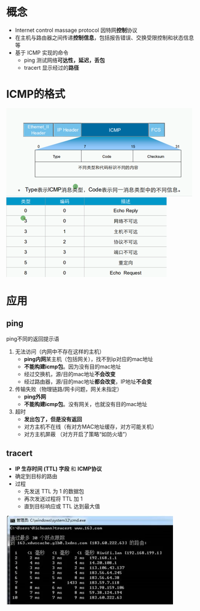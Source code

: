 # 概念
- Internet control massage protocol 因特网**控制**协议
- 在主机与路由器之间传递**控制信息**，包括报告错误、交换受限控制和状态信息等
- 基于 ICMP 实现的命令
	- ping 测试网络**可达性，延迟，丢包**
	- tracert 显示经过的**路径**

# ICMP的格式
![](../../../photo/Pasted%20image%2020221025181043.png)
![](../../../photo/Pasted%20image%2020221025181132.png)

# 应用
## ping
ping不同的返回提示语
1. 无法访问（内网中不存在这样的主机）
	- **ping内网**某主机（包括网关），找不到ip对应的mac地址
	- **不能构建icmp包**。因为没有目的mac地址
	- 经过交换机，源/目的mac地址**不会改变**
	- 经过路由器，源/目的mac地址**都会改变**，IP地址**不会变**
2. 传输失败（物理链路/网卡问题，网关未指定）
	- **ping外网**
	- **不能构建icmp包**。没有网关，也就没有目的mac地址
3. 超时
	- **发出包了，但是没有返回**
	- 对方主机不在线（有对方MAC地址缓存，对方可能关机）  
	- 对方主机屏蔽 （对方开启了策略“如防火墙”）

## tracert
- **IP 生存时间 (TTL) 字段** 和 **ICMP协议**
- 确定到目标的路由
- 过程
	- 先发送 TTL 为 1 的数据包
	- 再次发送过程将 TTL 加 1
	- 直到目标响应或 TTL 达到最大值

![](../../../photo/Pasted%20image%2020221031101539.png)
